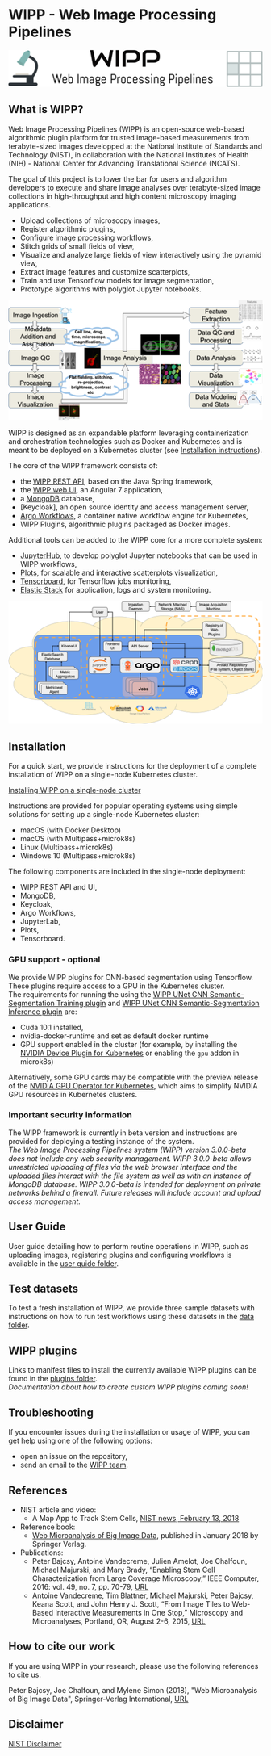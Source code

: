# WIPP - Web Image Processing Pipelines

![](logo-wipp.png)

## What is WIPP?

Web Image Processing Pipelines (WIPP) is an open-source web-based algorithmic plugin platform for trusted image-based measurements from terabyte-sized images developped at the National Institute of Standards and Technology (NIST), in collaboration with the National Institutes of Health (NIH) - National Center for Advancing Translational Science (NCATS).

The goal of this project is to lower the bar for users and algorithm developers to execute and share image analyses over terabyte-sized image collections in high-throughput and high content microscopy imaging applications. 
- Upload collections of microscopy images,
- Register algorithmic plugins,
- Configure image processing workflows,
- Stitch grids of small fields of view,
- Visualize and analyze large fields of view interactively using the pyramid view,
- Extract image features and customize scatterplots,
- Train and use Tensorflow models for image segmentation,
- Prototype algorithms with polyglot Jupyter notebooks.

![](wipp-image-analysis.png)

WIPP is designed as an expandable platform leveraging containerization and orchestration technologies such as Docker and Kubernetes and is meant to be deployed on a Kubernetes cluster (see [Installation instructions](#installation)).

The core of the WIPP framework consists of:
- the [WIPP REST API](https://github.com/usnistgov/WIPP-backend), based on the Java Spring framework,
- the [WIPP web UI](https://github.com/usnistgov/WIPP-frontend), an Angular 7 application,
- a [MongoDB](https://www.mongodb.com/) database,
- [Keycloak], an open source identity and access management server,
- [Argo Workflows](https://argoproj.github.io/argo/), a container native workflow engine for Kubernetes,
- WIPP Plugins, algorithmic plugins packaged as Docker images.

Additional tools can be added to the WIPP core for a more complete system:
- [JupyterHub](https://github.com/LabShare/notebooks-deploy), to develop polyglot Jupyter notebooks that can be used in WIPP workflows,
- [Plots](https://hub.docker.com/r/labshare/vision-ui), for scalable and interactive scatterplots visualization,
- [Tensorboard](https://www.tensorflow.org/tensorboard), for Tensorflow jobs monitoring,
- [Elastic Stack](https://www.elastic.co/what-is/elk-stack) for application, logs and system monitoring.

![](wipp-cloud.png)


<a name="installation"></a>
## Installation
For a quick start, we provide instructions for the deployment of a complete installation of WIPP on a single-node Kubernetes cluster.  

[Installing WIPP on a single-node cluster](deployment/wipp-complete-single-node/README.md)

Instructions are provided for popular operating systems using simple solutions for setting up a single-node Kubernetes cluster: 
- macOS (with Docker Desktop)
- macOS (with Multipass+microk8s)
- Linux (Multipass+microk8s)
- Windows 10 (Multipass+microk8s)

The following components are included in the single-node deployment:
- WIPP REST API and UI,
- MongoDB,
- Keycloak,
- Argo Workflows,
- JupyterLab,
- Plots,
- Tensorboard.

### GPU support - optional
We provide WIPP plugins for CNN-based segmentation using Tensorflow. These plugins require access to a GPU in the Kubernetes cluster.  
The requirements for running the using the [WIPP UNet CNN Semantic-Segmentation Training plugin](https://github.com/usnistgov/WIPP-unet-train-plugin) and [WIPP UNet CNN Semantic-Segmentation Inference plugin](https://github.com/usnistgov/WIPP-unet-inference-plugin) are:
- Cuda 10.1 installed,
- nvidia-docker-runtime and set as default docker runtime
- GPU support enabled in the cluster (for example, by installing the [NVIDIA Device Plugin for Kubernetes](https://github.com/NVIDIA/k8s-device-plugin) or enabling the `gpu` addon in microk8s)

Alternatively, some GPU cards may be compatible with the preview release of the [NVIDIA GPU Operator for Kubernetes](https://github.com/NVIDIA/gpu-operator), which aims to simplify NVIDIA GPU resources in Kubernetes clusters.


### Important security information
The WIPP framework is currently in beta version and instructions are provided for deploying a testing instance of the system.  
*The Web Image Processing Pipelines system (WIPP) version 3.0.0-beta does not include any web security management. WIPP 3.0.0-beta allows unrestricted uploading of files via the web browser interface and the uploaded files interact with the file system as well as with an instance of MongoDB database.
WIPP 3.0.0-beta is intended for deployment on private networks behind a firewall. Future releases will include account and upload access management.*

## User Guide

User guide detailing how to perform routine operations in WIPP, such as uploading images, registering plugins and configuring workflows is available in the [user guide folder](user-guide).

## Test datasets

To test a fresh installation of WIPP, we provide three sample datasets with instructions on how to run test workflows using these datasets in the [data folder](data).

## WIPP plugins

Links to manifest files to install the currently available WIPP plugins can be found in the [plugins folder](plugins).  
*Documentation about how to create custom WIPP plugins coming soon!*

## Troubleshooting

If you encounter issues during the installation or usage of WIPP, you can get help using one of the following options:
- open an issue on the repository,
- send an email to the [WIPP team](mailto:wipp-team@nist.gov).

## References

- NIST article and video: 
    - A Map App to Track Stem Cells, [NIST news, February 13, 2018](https://www.nist.gov/news-events/news/2018/02/map-app-track-stem-cells)
- Reference book: 
    - [Web Microanalysis of Big Image Data](https://www.springer.com/us/book/9783319633596), published in January 2018 by Springer Verlag.
- Publications:
    - Peter Bajcsy, Antoine Vandecreme, Julien Amelot, Joe Chalfoun, Michael Majurski, and Mary Brady, “Enabling Stem Cell Characterization from Large Coverage Microscopy,” IEEE Computer, 2016: vol. 49, no. 7, pp. 70-79, [URL](https://www.computer.org/csdl/mags/co/2016/07/mco2016070070-abs.html)
    - Antoine Vandecreme, Tim Blattner, Michael Majurski, Peter Bajcsy, Keana Scott, and John Henry J. Scott, “From Image Tiles to Web-Based Interactive Measurements in One Stop,” Microscopy and Microanalyses, Portland, OR, August 2-6, 2015, [URL](https://www.microscopy.org/MandM/2015/index.cfm)

## How to cite our work

If you are using WIPP in your research, please use the following references to cite us.

Peter Bajcsy, Joe Chalfoun, and Mylene Simon (2018), "Web Microanalysis of Big Image Data", Springer-Verlag International, [URL](https://www.springer.com/us/book/9783319633596)

## Disclaimer

[NIST Disclaimer](LICENSE.md)